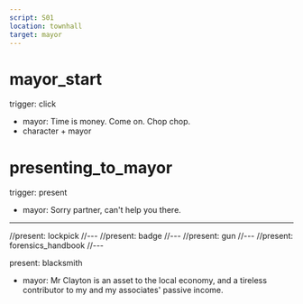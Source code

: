 ```yaml
---
script: S01
location: townhall
target: mayor
---
```

# mayor_start
trigger: click
- mayor: Time is money. Come on. Chop chop.
- character + mayor

# presenting_to_mayor
trigger: present

- mayor: Sorry partner, can't help you there.
---
//present: lockpick
//---
//present: badge
//---
//present: gun
//---
//present: forensics_handbook
//---

present: blacksmith
- mayor: Mr Clayton is an asset to the local economy, and a tireless contributor to my and my associates' passive income.
